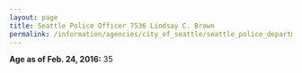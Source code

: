 ```yaml
---
layout: page
title: Seattle Police Officer 7536 Lindsay C. Brown
permalink: /information/agencies/city_of_seattle/seattle_police_department/copbook/7536/
---
```


**Age as of Feb. 24, 2016:** 35
